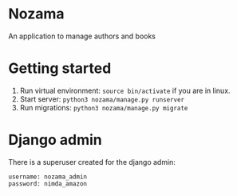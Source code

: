 # Nozama
An application to manage authors and books

# Getting started
1. Run virtual environment: `source bin/activate` if you are in linux.
1. Start server: `python3 nozama/manage.py runserver`
1. Run migrations: `python3 nozama/manage.py migrate`

# Django admin
There is a superuser created for the django admin:
```
username: nozama_admin
password: nimda_amazon
```
